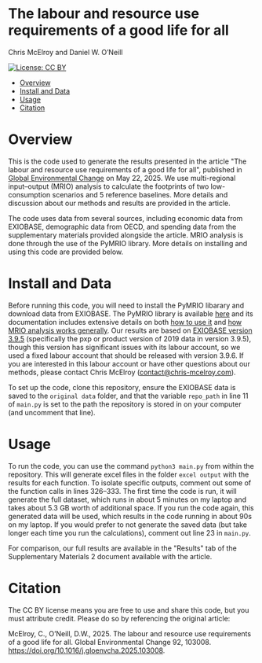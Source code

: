 # The labour and resource use requirements of a good life for all
Chris McElroy and Daniel W. O’Neill

[![License: CC BY](https://img.shields.io/badge/licence-CC%20BY-green)](https://creativecommons.org/licenses/by/4.0/)

+ [Overview](#Overview)
+ [Install and Data](#Install-and-Data)
+ [Usage](#Usage)
+ [Citation](#Citation)

# Overview

This is the code used to generate the results presented in the article "The labour and resource use requirements of a good life for all", published in [Global Environmental Change](https://doi.org/10.1016/j.gloenvcha.2025.103008) on May 22, 2025. We use multi-regional input–output (MRIO) analysis to calculate the footprints of two low-consumption scenarios and 5 reference baselines. More details and discussion about our methods and results are provided in the article.

The code uses data from several sources, including economic data from EXIOBASE, demographic data from OECD, and spending data from the supplementary materials provided alongside the article. MRIO analysis is done through the use of the PyMRIO library. More details on installing and using this code are provided below.


# Install and Data

Before running this code, you will need to install the PyMRIO libarary and download data from EXIOBASE. The PyMRIO library is available [here](https://github.com/IndEcol/pymrio/tree/master) and its documentation includes extensive details on both [how to use it](https://pymrio.readthedocs.io/en/latest/notebooks/explore.html) and [how MRIO analysis works generally](https://pymrio.readthedocs.io/en/latest/math.html). Our results are based on [EXIOBASE version 3.9.5](https://zenodo.org/records/14869924) (specifically the pxp or product version of 2019 data in version 3.9.5), though this version has significant issues with its labour account, so we used a fixed labour account that should be released with version 3.9.6. If you are interested in this labour account or have other questions about our methods, please contact Chris McElroy (contact@chris-mcelroy.com).

To set up the code, clone this repository, ensure the EXIOBASE data is saved to the `original data` folder, and that the variable `repo_path` in line 11 of `main.py` is set to the path the repository is stored in on your computer (and uncomment that line).

# Usage

To run the code, you can use the command `python3 main.py` from within the repository. This will generate excel files in the folder `excel output` with the results for each function. To isolate specific outputs, comment out some of the function calls in lines 326–333. The first time the code is run, it will generate the full dataset, which runs in about 5 minutes on my laptop and takes about 5.3 GB worth of additional space. If you run the code again, this generated data will be used, which results in the code running in about 90s on my laptop. If you would prefer to not generate the saved data (but take longer each time you run the calculations), comment out line 23 in `main.py`.

For comparison, our full results are available in the "Results" tab of the Supplementary Materials 2 document available with the article.

# Citation

The CC BY license means you are free to use and share this code, but you must attribute credit. Please do so by referencing the original article:

McElroy, C., O’Neill, D.W., 2025. The labour and resource use requirements of a good life for all. Global Environmental Change 92, 103008. https://doi.org/10.1016/j.gloenvcha.2025.103008.

